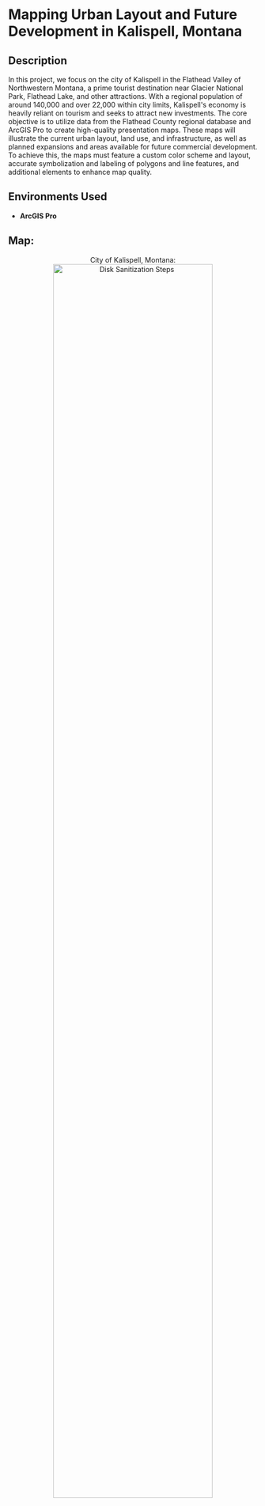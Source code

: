 <h1>Mapping Urban Layout and Future Development in Kalispell, Montana</h1>


<h2>Description</h2>
In this project, we focus on the city of Kalispell in the Flathead Valley of Northwestern Montana, a prime tourist destination near Glacier National Park, Flathead Lake, and other attractions. With a regional population of around 140,000 and over 22,000 within city limits, Kalispell's economy is heavily reliant on tourism and seeks to attract new investments. The core objective is to utilize data from the Flathead County regional database and ArcGIS Pro to create high-quality presentation maps. These maps will illustrate the current urban layout, land use, and infrastructure, as well as planned expansions and areas available for future commercial development. To achieve this, the maps must feature a custom color scheme and layout, accurate symbolization and labeling of polygons and line features, and additional elements to enhance map quality.
<br />

<h2>Environments Used </h2>

- <b>ArcGIS Pro</b>

<h2>Map:</h2>

<p align="center">
City of Kalispell, Montana: <br/>
<img src="https://imgur.com/8xicAIj.png" height="80%" width="80%" alt="Disk Sanitization Steps"/>
<br />
<br />

<!--
 ```diff
- text in red
+ text in green
! text in orange
# text in gray
@@ text in purple (and bold)@@
```
--!>
